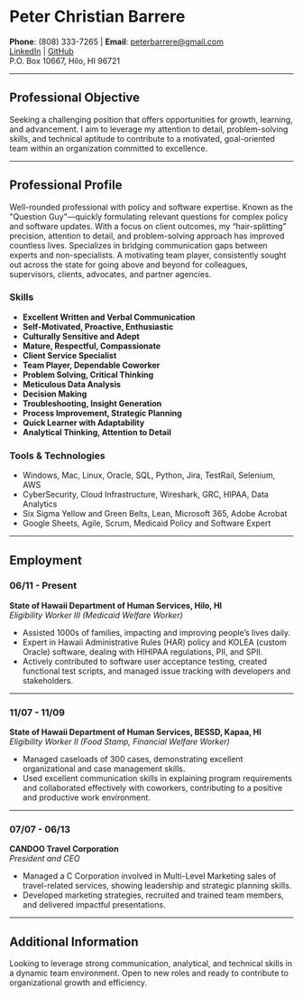 # Peter Christian Barrere
**Phone**: (808) 333-7265  |  **Email**: [peterbarrere@gmail.com](mailto:peterbarrere@gmail.com)  
[LinkedIn](https://www.linkedin.com/in/peter-barrere-1812a858) | [GitHub](https://github.com/petershire)  
P.O. Box 10667, Hilo, HI 96721

---

## Professional Objective
Seeking a challenging position that offers opportunities for growth, learning, and advancement. I aim to leverage my attention to detail, problem-solving skills, and technical aptitude to contribute to a motivated, goal-oriented team within an organization committed to excellence.

---

## Professional Profile
Well-rounded professional with policy and software expertise. Known as the "Question Guy"—quickly formulating relevant questions for complex policy and software updates. With a focus on client outcomes, my “hair-splitting” precision, attention to detail, and problem-solving approach has improved countless lives. Specializes in bridging communication gaps between experts and non-specialists. A motivating team player, consistently sought out across the state for going above and beyond for colleagues, supervisors, clients, advocates, and partner agencies.

### Skills
- **Excellent Written and Verbal Communication**
- **Self-Motivated, Proactive, Enthusiastic**
- **Culturally Sensitive and Adept**
- **Mature, Respectful, Compassionate**
- **Client Service Specialist**
- **Team Player, Dependable Coworker**
- **Problem Solving, Critical Thinking**
- **Meticulous Data Analysis**
- **Decision Making**
- **Troubleshooting, Insight Generation**
- **Process Improvement, Strategic Planning**
- **Quick Learner with Adaptability**
- **Analytical Thinking, Attention to Detail**

### Tools & Technologies
- Windows, Mac, Linux, Oracle, SQL, Python, Jira, TestRail, Selenium, AWS
- CyberSecurity, Cloud Infrastructure, Wireshark, GRC, HIPAA, Data Analytics
- Six Sigma Yellow and Green Belts, Lean, Microsoft 365, Adobe Acrobat
- Google Sheets, Agile, Scrum, Medicaid Policy and Software Expert

---

## Employment

### **06/11 - Present**  
**State of Hawaii Department of Human Services, Hilo, HI**  
*Eligibility Worker III (Medicaid Welfare Worker)*  
- Assisted 1000s of families, impacting and improving people’s lives daily. 
- Expert in Hawaii Administrative Rules (HAR) policy and KOLEA (custom Oracle) software, dealing with HIHIPAA regulations, PII, and SPII.
- Actively contributed to software user acceptance testing, created functional test scripts, and managed issue tracking with developers and stakeholders.

---

### **11/07 - 11/09**  
**State of Hawaii Department of Human Services, BESSD, Kapaa, HI**  
*Eligibility Worker II (Food Stamp, Financial Welfare Worker)*  
- Managed caseloads of 300 cases, demonstrating excellent organizational and case management skills.
- Used excellent communication skills in explaining program requirements and collaborated effectively with coworkers, contributing to a positive and productive work environment.

---

### **07/07 - 06/13**  
**CANDOO Travel Corporation**  
*President and CEO*  
- Managed a C Corporation involved in Multi-Level Marketing sales of travel-related services, showing leadership and strategic planning skills.
- Developed marketing strategies, recruited and trained team members, and delivered impactful presentations.

---

## Additional Information
Looking to leverage strong communication, analytical, and technical skills in a dynamic team environment. Open to new roles and ready to contribute to organizational growth and efficiency.
